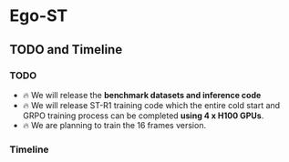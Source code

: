 # Ego-ST


## TODO and Timeline

### TODO

- :fire: We will release the **benchmark datasets and inference code**
- :fire: We will release ST-R1 training code which the entire cold start and GRPO training process can be completed **using 4 x H100 GPUs**.
- :fire: We are planning to train the 16 frames version.


### Timeline
